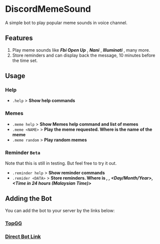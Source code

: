 # DiscordMemeSound

A simple bot to play popular meme sounds in voice channel.

## Features

1. Play meme sounds like ***Fbi Open Up*** , ***Nani*** , ***Illuminati*** , many more.
2. Store reminders and can display back the message, 10 minutes before the time set.

## Usage

### Help
- `.help` > **Show help commands**

### Memes
- `.meme help` > **Show Memes help command and list of memes**
- `.meme <NAME>` > **Play the meme requested. Where _<NAME>_ is the name of the meme**
- `.meme random` > **Play random memes**

### Reminder `Beta`
Note that this is still in testing. But feel free to try it out.
- `.reminder help` > **Show reminder commands**
- `.remider <DATA>` > **Store reminders. Where _<DATA>_ is _<Mentions>, <Messages>, <Day/Month/Year>, <Time in 24 hours (Malaysian Time)>_**



## Adding the Bot
You can add the bot to your server by the links below:

### [TopGG](https://top.gg/bot/783242690435219497)
### [Direct Bot Link](https://discord.com/api/oauth2/authorize?client_id=783242690435219497&permissions=36781312&scope=bot)

